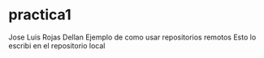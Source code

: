 # practica1
Jose Luis Rojas Dellan
Ejemplo de como usar repositorios remotos
Esto lo escribi en el repositorio local
